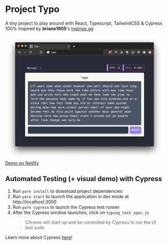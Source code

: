 # Project Typo
A tiny project to play around with React, Typescript, TailwindCSS & Cypress <br/>
100% inspired by **briano1905**'s [typings.gg](https://typings.gg/)

![typo screenshot png](./docs/typo.png "Typo Screenshot")
[Demo on Netlify](https://eli-typo.netlify.app)

## Automated Testing (+ visual demo) with Cypress
1. Run `yarn install` to download project dependencies
2. Run `yarn start` to launch the application in dev mode at http://localhost:3000
3. Run `yarn cypress` to launch the Cypress test runner
4. After the Cypress window launches, click on `typing_test_spec.js`
   > Chrome will start up and be controlled by Cypress to run the UI test suite

Learn more about Cypress [here](https://www.cypress.io/)!
